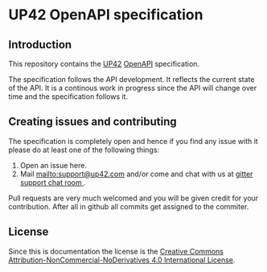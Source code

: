 # UP42 OpenAPI specification

## Introduction

This repository contains the [UP42](https://up42.com)
[OpenAPI](https://swagger.io/specification/) specification.

The specification follows the API development. It reflects the current
state of the API. It is a continous work in progress since the API
will change over time and the specification follows it.

## Creating issues and contributing

The specification is completely open and hence if you find any issue
with it please do at least one of the following things:

 1. Open an issue here.
 2. Mail <mailto:support@up42.com> and/or come and chat with us at
    [gitter support chat room ](https://gitter.im/up42-com/support).
    
Pull requests are very much welcomed and you will be given credit for
your contribution. After all in github all commits get assigned to the
commiter.

## License

Since this is documentation the license is the
[Creative Commons Attribution-NonCommercial-NoDerivatives 4.0 International License](http://creativecommons.org/licenses/by-nc-nd/4.0/).
